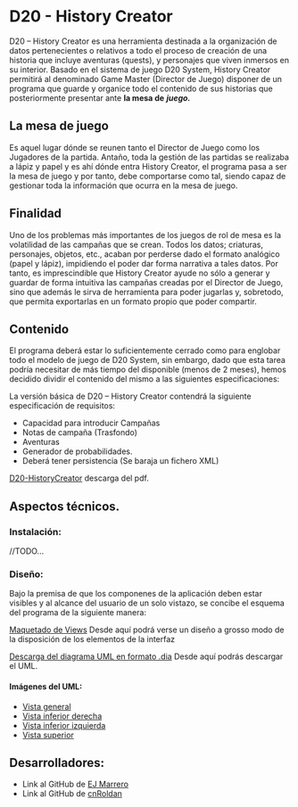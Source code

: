 # D20 - History Creator

D20 – History Creator es una herramienta destinada a la organización de datos
pertenecientes o relativos a todo el proceso de creación de una historia que incluye
aventuras (quests), y personajes que viven inmersos en su interior.
Basado en el sistema de juego D20 System, History Creator permitirá al denominado
Game Master (Director de Juego) disponer de un programa que guarde y organice
todo el contenido de sus historias que posteriormente presentar ante **la mesa de**
***juego.***



## La mesa de juego

Es aquel lugar dónde se reunen tanto el Director de Juego como los Jugadores de la
partida. Antaño, toda la gestión de las partidas se realizaba a lápiz y papel y es ahí
dónde entra History Creator, el programa pasa a ser la mesa de juego y por tanto,
debe comportarse como tal, siendo capaz de gestionar toda la información que
ocurra en la mesa de juego.



## Finalidad

Uno de los problemas más importantes de los juegos de rol de mesa es la volatilidad
de las campañas que se crean. Todos los datos; criaturas, personajes, objetos, etc.,
acaban por perderse dado el formato analógico (papel y lápiz), impidiendo el poder
dar forma narrativa a tales datos.
Por tanto, es imprescindible que History Creator ayude no sólo a generar y guardar de
forma intuitiva las campañas creadas por el Director de Juego, sino que además le
sirva de herramienta para poder jugarlas y, sobretodo, que permita exportarlas en un
formato propio que poder compartir.



## Contenido

El programa deberá estar lo suficientemente cerrado como para englobar todo el
modelo de juego de D20 System, sin embargo, dado que esta tarea podría necesitar
de más tiempo del disponible (menos de 2 meses), hemos decidido dividir el
contenido del mismo a las siguientes especificaciones:

La versión básica de D20 – History Creator contendrá la siguiente especificación de
requisitos:

- Capacidad para introducir Campañas
- Notas de campaña (Trasfondo)
- Aventuras
- Generador de probabilidades.
- Deberá tener persistencia (Se baraja un fichero XML)



[ D20-HistoryCreator] descarga del pdf.

[D20-HistoryCreator]: https://github.com/EJMarrero/HistoryCreator/blob/master/docs/D20-HistoryCreator.pdf

## Aspectos técnicos.

### Instalación:

//TODO...



### Diseño:

Bajo la premisa de que los componenes de la aplicación deben estar visibles y al alcance del usuario de un solo vistazo, se concibe el esquema del programa de la siguiente manera:

[Maquetado de Views] Desde aquí podrá verse un diseño a grosso modo de la disposición de los elementos de la interfaz

[Descarga del diagrama UML en formato .dia] Desde aquí podrás descargar el UML.

[Maquetado de Views]: https://github.com/EJMarrero/HistoryCreator/tree/master/docs/Diagramas/Maquetado%20de%20Views
[ Descarga del diagrama UML en formato .dia]: https://github.com/EJMarrero/HistoryCreator/blob/master/docs/Diagramas/UMLv1.dia

#### Imágenes del UML:

- [Vista general]
- [Vista inferior derecha]
- [Vista inferior izquierda]
- [Vista superior]

[Vista general]: https://github.com/EJMarrero/HistoryCreator/blob/master/docs/Diagramas/VistaGeneral.PNG
[Vista inferior derecha ]: https://github.com/EJMarrero/HistoryCreator/blob/master/docs/Diagramas/VistaInferiorDer.PNG
[Vista inferior izquierda]: https://github.com/EJMarrero/HistoryCreator/blob/master/docs/Diagramas/VistaInferiorIzq.PNG
[ Vista superior ]: https://github.com/EJMarrero/HistoryCreator/blob/master/docs/Diagramas/VistaSuperior.PNG



## Desarrolladores:

- Link al GitHub de [EJ Marrero]
- Link al GitHub de [cnRoldan]

[EJ Marrero]: https://github.com/EJMarrero
[ cnRoldan ]: https://github.com/cnRoldan

